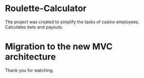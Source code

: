 # Roulette-Calculator

The project was created to simplify the tasks of casino employees. Calculates bets and payouts.

# Migration to the new MVC architecture

Thank you for watching.